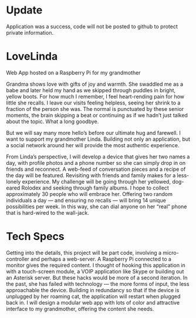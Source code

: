 # Update
Application was a success, code will not be posted to github to protect private information.

# LoveLinda
Web App hosted on a Raspberry Pi for my grandmother

Grandma shows love with gifts of joy and warmth. She swaddled me as a babe and later held my hand as we skipped through puddles in bright, yellow boots. For how much I remember, I feel heart-rending pain for how little she recalls. I leave our visits feeling helpless, seeing her shrink to a fraction of the person she was. The normal is punctuated by these senior moments, the brain skipping a beat or continuing as if we hadn’t just talked about the topic. What a long goodbye.

But we will say many more hello’s before our ultimate hug and farewell. I want to support my grandmother Linda. Building not only an application, but a social network around her will provide the most authentic experience.

From Linda’s perspective, I will develop a device that gives her two names a day, with profile photos and a phone number so she can simply drop in on friends and reconnect. A web-feed of conversation pieces and a recipe of the day will be featured. Revisiting with friends and family makes for a less-lonely experience. My challenge will be going through her yellowed, dog-eared Rolodex and seeking through family albums. I hope to collect approximately 30 people who will embrace her. Offering two random individuals a day — and ensuring no recalls — will bring 14 unique possibilities per week. In this way, she can dial anyone on her “real” phone that is hard-wired to the wall-jack.

# Tech Specs

Getting into the details, this project will be part code, involving a micro-controller and perhaps a web-server. A Raspberry Pi connected to a monitor gives the required content. I thought of hooking this application in with a touch-screen module, a VOIP application like Skype or building out an Asterisk server. But these hacks would be more of a second iteration. In the past, she has failed with technology — the more forms of input, the less approachable the device. Building in redundancy so that if the device is unplugged by her roaming cat, the application will restart when plugged back in. I will design a modular web app with lots of color and attractive interface to my grandmother, offering the content she needs.


